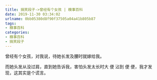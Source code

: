 ```yaml
---
title: 搞笑段子->曾经有个女孩 | 糗事百科
date: 2019-11-30 03:34:02
urlname: 0bb05380d8f90f37505a04a41b805b87
tags: 
- 糗事百科
categories:
- 糗事百科
- 搞笑段子
---
```

曾经有个女孩，对我说，待她长发及腰时就嫁给我。

而她头发从没过肩，直到她告诉我，害怕头发太长时大 便 沾到 便 便，我才发现，这其实是个谎言。


